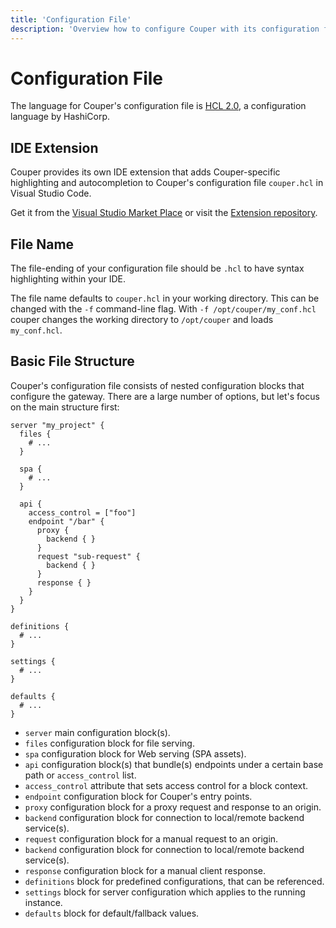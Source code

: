 ```yaml
---
title: 'Configuration File'
description: 'Overview how to configure Couper with its configuration file.'
---
```


# Configuration File

The language for Couper's configuration file is [HCL 2.0](https://github.com/hashicorp/hcl/tree/hcl2#information-model-and-syntax), a configuration language by HashiCorp.

## IDE Extension

Couper provides its own IDE extension that adds Couper-specific highlighting and autocompletion to Couper's configuration file `couper.hcl` in Visual Studio Code.

Get it from the [Visual Studio Market Place](https://marketplace.visualstudio.com/items?itemName=couper.couperconf) or visit the [Extension repository](https://github.com/coupergateway/couper-vscode).

## File Name

The file-ending of your configuration file should be `.hcl` to have syntax highlighting within your IDE.

The file name defaults to `couper.hcl` in your working directory. This can be changed with the `-f` command-line flag. With `-f /opt/couper/my_conf.hcl` couper changes the working directory to `/opt/couper` and loads `my_conf.hcl`.

## Basic File Structure

Couper's configuration file consists of nested configuration blocks that configure
the gateway. There are a large number of options, but let's focus on the main structure first:

```hcl
server "my_project" {
  files {
    # ...
  }

  spa {
    # ...
  }

  api {
    access_control = ["foo"]
    endpoint "/bar" {
      proxy {
        backend { }
      }
      request "sub-request" {
        backend { }
      }
      response { }
    }
  }
}

definitions {
  # ...
}

settings {
  # ...
}

defaults {
  # ...
}
```

- `server` main configuration block(s).
- `files` configuration block for file serving.
- `spa` configuration block for Web serving (SPA assets).
- `api` configuration block(s) that bundle(s) endpoints under a certain base path or `access_control` list.
- `access_control` attribute that sets access control for a block context.
- `endpoint` configuration block for Couper's entry points.
- `proxy` configuration block for a proxy request and response to an origin.
- `backend` configuration block for connection to local/remote backend service(s).
- `request` configuration block for a manual request to an origin.
- `backend` configuration block for connection to local/remote backend service(s).
- `response` configuration block for a manual client response.
- `definitions` block for predefined configurations, that can be referenced.
- `settings` block for server configuration which applies to the running instance.
- `defaults` block for default/fallback values.
